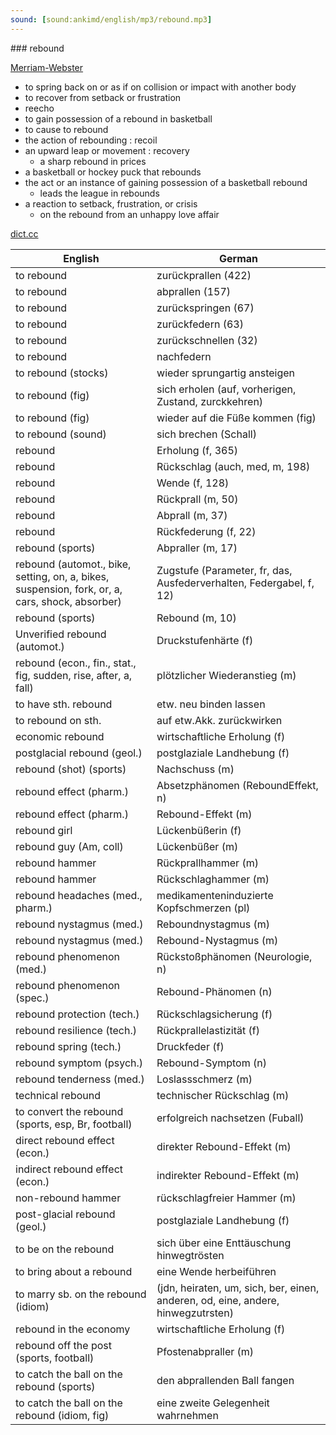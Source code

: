 ```yaml
---
sound: [sound:ankimd/english/mp3/rebound.mp3]
---
```


\### rebound

[Merriam-Webster](https://www.merriam-webster.com/dictionary/rebound)

- to spring back on or as if on collision or impact with another body
- to recover from setback or frustration
- reecho
- to gain possession of a rebound in basketball
- to cause to rebound
- the action of rebounding : recoil
- an upward leap or movement : recovery
    - a sharp rebound in prices
- a basketball or hockey puck that rebounds
- the act or an instance of gaining possession of a basketball rebound
    - leads the league in rebounds
- a reaction to setback, frustration, or crisis
    - on the rebound from an unhappy love affair

[dict.cc](https://www.dict.cc/rebound)

| English        | German       |
| -------------- | ------------ |
| to rebound | zurückprallen (422) |
| to rebound | abprallen (157) |
| to rebound | zurückspringen (67) |
| to rebound | zurückfedern (63) |
| to rebound | zurückschnellen (32) |
| to rebound | nachfedern |
| to rebound (stocks) | wieder sprungartig ansteigen |
| to rebound (fig) | sich erholen (auf, vorherigen, Zustand, zurckkehren) |
| to rebound (fig) | wieder auf die Füße kommen (fig) |
| to rebound (sound) | sich brechen (Schall) |
| rebound | Erholung (f, 365) |
| rebound | Rückschlag (auch, med, m, 198) |
| rebound | Wende (f, 128) |
| rebound | Rückprall (m, 50) |
| rebound | Abprall (m, 37) |
| rebound | Rückfederung (f, 22) |
| rebound (sports) | Abpraller (m, 17) |
| rebound (automot., bike, setting, on, a, bikes, suspension, fork, or, a, cars, shock, absorber) | Zugstufe (Parameter, fr, das, Ausfederverhalten, Federgabel, f, 12) |
| rebound (sports) | Rebound (m, 10) |
| Unverified rebound (automot.) | Druckstufenhärte (f) |
| rebound (econ., fin., stat., fig, sudden, rise, after, a, fall) | plötzlicher Wiederanstieg (m) |
| to have sth. rebound | etw. neu binden lassen |
| to rebound on sth. | auf etw.Akk. zurückwirken |
| economic rebound | wirtschaftliche Erholung (f) |
| postglacial rebound (geol.) | postglaziale Landhebung (f) |
| rebound (shot) (sports) | Nachschuss (m) |
| rebound effect (pharm.) | Absetzphänomen (ReboundEffekt, n) |
| rebound effect (pharm.) | Rebound-Effekt (m) |
| rebound girl | Lückenbüßerin (f) |
| rebound guy (Am, coll) | Lückenbüßer (m) |
| rebound hammer | Rückprallhammer (m) |
| rebound hammer | Rückschlaghammer (m) |
| rebound headaches (med., pharm.) | medikamenteninduzierte Kopfschmerzen (pl) |
| rebound nystagmus (med.) | Reboundnystagmus (m) |
| rebound nystagmus (med.) | Rebound-Nystagmus (m) |
| rebound phenomenon (med.) | Rückstoßphänomen (Neurologie, n) |
| rebound phenomenon (spec.) | Rebound-Phänomen (n) |
| rebound protection (tech.) | Rückschlagsicherung (f) |
| rebound resilience (tech.) | Rückprallelastizität (f) |
| rebound spring (tech.) | Druckfeder (f) |
| rebound symptom (psych.) | Rebound-Symptom (n) |
| rebound tenderness (med.) | Loslassschmerz (m) |
| technical rebound | technischer Rückschlag (m) |
| to convert the rebound (sports, esp, Br, football) | erfolgreich nachsetzen (Fuball) |
| direct rebound effect (econ.) | direkter Rebound-Effekt (m) |
| indirect rebound effect (econ.) | indirekter Rebound-Effekt (m) |
| non-rebound hammer | rückschlagfreier Hammer (m) |
| post-glacial rebound (geol.) | postglaziale Landhebung (f) |
| to be on the rebound | sich über eine Enttäuschung hinwegtrösten |
| to bring about a rebound | eine Wende herbeiführen |
| to marry sb. on the rebound (idiom) |  (jdn, heiraten, um, sich, ber, einen, anderen, od, eine, andere, hinwegzutrsten) |
| rebound in the economy | wirtschaftliche Erholung (f) |
| rebound off the post (sports, football) | Pfostenabpraller (m) |
| to catch the ball on the rebound (sports) | den abprallenden Ball fangen |
| to catch the ball on the rebound (idiom, fig) | eine zweite Gelegenheit wahrnehmen |
